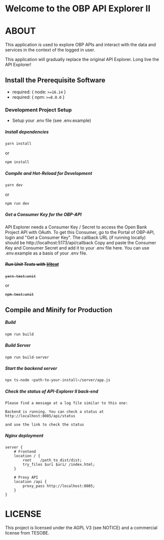 Welcome to the OBP API Explorer II
=================================

# ABOUT

This application is used to explore OBP APIs and interact with the data and services in the context of the logged in user.

This application will gradually replace the original API Explorer. Long live the API Explorer!



## Install the Prerequisite Software
  * required: { node: `>=16.14` }
  * required: { npm: `>=8.0.0` }

### Development Project Setup

  * Setup your .env file (see .env.example)

##### Install dependencies

```sh
yarn install
```
or
```sh
npm install
```

##### Compile and Hot-Reload for Development

```sh
yarn dev
```
or
```sh
npm run dev
```

##### Get a Consumer Key for the OBP-API

API Explorer needs a Consumer Key / Secret to access the Open Bank Project API with OAuth.
To get this Consumer, go to the Portal of OBP-API, login and "Get a Consumer Key".
The callback URL (if running locally) should be http://localhost:5173/api/callback
Copy and paste the Consumer Key and Consumer Secret and add it to your .env file here.
You can use .env.example as a basis of your .env file. 



##### ~~Run Unit Tests with [Vitest](https://vitest.dev/)~~

<strike>

```sh
yarn test:unit
```
</strike>

or
<strike>

```sh
npm test:unit
```
</strike>

## Compile and Minify for Production

##### Build 

```sh
npm run build
```

##### Build Server 

```sh
npm run build-server
```



##### Start the backend server
```sh
npx ts-node <path-to-your-install>/server/app.js
```

##### Check the status of API-Explorer II back-end
```
Please find a message at a log file similar to this one:

Backend is running. You can check a status at http://localhost:8085/api/status

and use the link to check the status
```


##### Nginx deployment

```config
server {
    # Frontend
    location / {
        root    /path_to_dist/dist;
        try_files $uri $uri/ /index.html;
    }
    
    # Proxy API
    location /api {
        proxy_pass http://localhost:8085;
    }
}
```

# LICENSE

This project is licensed under the AGPL V3 (see NOTICE) and a commercial license from TESOBE.

